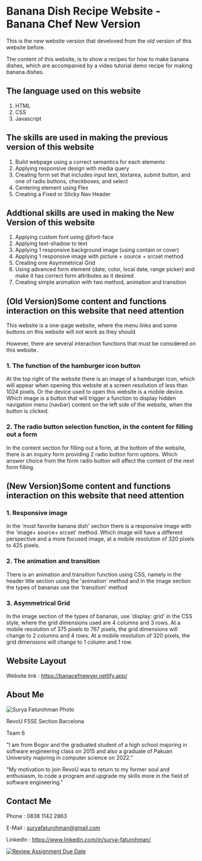 # Banana Dish Recipe Website - Banana Chef New Version

This is the new website version that develoved from the old version of this website before.

The content of this website, is to show a recipes for how to make banana dishes, which are accompanied by a video tutorial demo recipe for making banana dishes.

##  The language used on this website

1. HTML
2. CSS
3. Javascript

## The skills are used in making the previous version of this website

1. Build webpage using a correct semantics for each elements
2. Applying responsive design with media query
3. Creating form set that includes input text, textarea, submit button, and one of radio buttons, checkboxes, and select
4. Centering element using Flex
5. Creating a Fixed or Sticky Nav Header

## Addtional skills are used in making the New Version of this website
1. Applying custom font using @font-face
2. Applying text-shadow to text
3. Applying 1 responsive background image (using contain or cover)
4. Applying 1 responsive image with picture + source + srcset method
5. Creating one Asymmetrical Grid
6. Using advanced form element (date, color, local date, range picker) and make it has correct form attributes as it desired
7. Creating simple animation with two method, animation and transition

## (Old Version)Some content and functions interaction on this website that need attention

This website is a one-page website, where the menu links and some buttons on this website will not work as they should.

However, there are several interaction functions that must be considered on this website.

### 1. The function of the hamburger icon button

At the top right of the website there is an image of a hamburger icon, which will appear when opening this website at a screen resolution of less than 1024 pixels. Or the device used to open this website is a mobile device. Which image is a button that will trigger a function to display hidden navigation menu (navbar) content on the left side of the website, when the button is clicked.

### 2. The radio button selection function, in the content for filling out a form

In the content section for filling out a form, at the bottom of the website, there is an inquiry form providing 2 radio button form options. Which answer choice from the form radio button will affect the content of the next form filling.

## (New Version)Some content and functions interaction on this website that need attention

### 1. Responsive image

In the 'most favorite banana dish' section there is a responsive image with the 'image+ source+ srcset' method.
Which image will have a different perspective and a more focused image, at a mobile resolution of 320 pixels to 425 pixels.

### 2. The animation and transition

There is an animation and transition function using CSS, namely in the header title section using the 'animation' method and in the image section the types of bananas use the 'transition' method

### 3. Asymmetrical Grid

In the image section of the types of bananas, use 'display: grid' in the CSS style, where the grid dimensions used are 4 columns and 3 rows.
At a mobile resolution of 375 pixels to 767 pixels, the grid dimensions will change to 2 columns and 4 rows.
At a mobile resolution of 320 pixels, the grid dimensions will change to 1 column and 1 row.


## Website Layout
Website link : https://banacefnewver.netlify.app/

## About Me

![Surya Faturohman Photo](https://i.ibb.co/2S8gZvr/suryaftr-pic-1.png "Surya Faturohman Photo")

RevoU FSSE Section Barcelona 

Team 6

"I am from Bogor and the graduated student of a high school majoring in software engineering class on 2015 and also a graduate of Pakuan University majoring in computer science on 2022."

"My motivation to join RevoU was to return to my former soul and enthusiasm, to code a program and upgrade my skills more in the field of software engineering."

## Contact Me
Phone : 0838 1142 2863

E-Mail : suryafaturohman@gmail.com

LinkedIn : https://www.linkedin.com/in/surya-faturohman/


[![Review Assignment Due Date](https://classroom.github.com/assets/deadline-readme-button-24ddc0f5d75046c5622901739e7c5dd533143b0c8e959d652212380cedb1ea36.svg)](https://classroom.github.com/a/6H2sAzcR)
